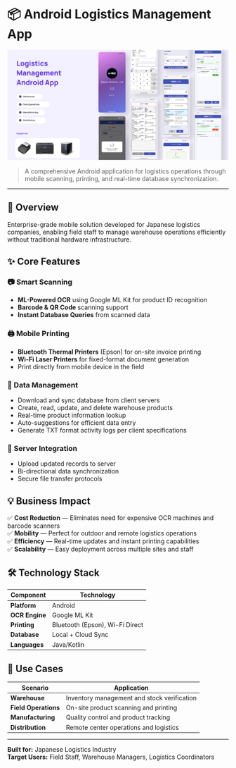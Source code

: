 # 📦 Android Logistics Management App

![Hero Image](https://github.com/tanvirhasan2019/Project-Documentation/blob/main/Logistics-Management-App/hero.png?raw=true)

> A comprehensive Android application for logistics operations through mobile scanning, printing, and real-time database synchronization.

---

## 🎯 Overview

Enterprise-grade mobile solution developed for Japanese logistics companies, enabling field staff to manage warehouse operations efficiently without traditional hardware infrastructure.

## ✨ Core Features

### 📷 Smart Scanning
- **ML-Powered OCR** using Google ML Kit for product ID recognition
- **Barcode & QR Code** scanning support
- **Instant Database Queries** from scanned data

### 🖨️ Mobile Printing
- **Bluetooth Thermal Printers** (Epson) for on-site invoice printing
- **Wi-Fi Laser Printers** for fixed-format document generation
- Print directly from mobile device in the field

### 💾 Data Management
- Download and sync database from client servers
- Create, read, update, and delete warehouse products
- Real-time product information lookup
- Auto-suggestions for efficient data entry
- Generate TXT format activity logs per client specifications

### 🔄 Server Integration
- Upload updated records to server
- Bi-directional data synchronization
- Secure file transfer protocols

## 💡 Business Impact

✅ **Cost Reduction** — Eliminates need for expensive OCR machines and barcode scanners  
✅ **Mobility** — Perfect for outdoor and remote logistics operations  
✅ **Efficiency** — Real-time updates and instant printing capabilities  
✅ **Scalability** — Easy deployment across multiple sites and staff

## 🛠️ Technology Stack

| Component | Technology |
|-----------|-----------|
| **Platform** | Android |
| **OCR Engine** | Google ML Kit |
| **Printing** | Bluetooth (Epson), Wi-Fi Direct |
| **Database** | Local + Cloud Sync |
| **Languages** | Java/Kotlin |

## 📱 Use Cases

| Scenario | Application |
|----------|-------------|
| **Warehouse** | Inventory management and stock verification |
| **Field Operations** | On-site product scanning and printing |
| **Manufacturing** | Quality control and product tracking |
| **Distribution** | Remote center operations and logistics |

---

**Built for:** Japanese Logistics Industry  
**Target Users:** Field Staff, Warehouse Managers, Logistics Coordinators
